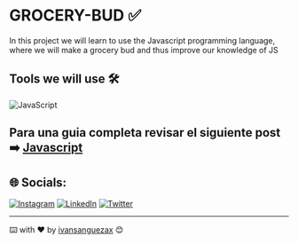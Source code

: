# GROCERY-BUD ✅

In this project we will learn to use the Javascript programming language, where we will make a grocery bud and thus improve our knowledge of JS


## Tools we will use 🛠️ 
![JavaScript](https://img.shields.io/badge/javascript-%23323330.svg?style=flat&logo=javascript&logoColor=%23F7DF1E)

## Para una guia completa revisar el siguiente post ➡️  [Javascript](https://developer.mozilla.org/en-US/docs/Web/JavaScript "Javascript")


## 🌐 Socials:
[![Instagram](https://img.shields.io/badge/Instagram-%23E4405F.svg?logo=Instagram&logoColor=white)](https://instagram.com/ivansanguezax) [![LinkedIn](https://img.shields.io/badge/LinkedIn-%230077B5.svg?logo=linkedin&logoColor=white)](https://linkedin.com/in/ivansanguezax) [![Twitter](https://img.shields.io/badge/Twitter-%231DA1F2.svg?logo=Twitter&logoColor=white)](https://twitter.com/ivansanguezax) 

---
⌨️ with ❤️ by [ivansanguezax](https://github.com/ivansanguezax) 😊
